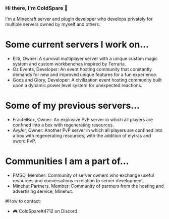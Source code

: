 <!--
**ColdSpare/ColdSpare** is a ✨ _special_ ✨ repository because its `README.md` (this file) appears on your GitHub profile.

Here are some ideas to get you started:

- 🔭 I’m currently working on ...
- 🌱 I’m currently learning ...
- 👯 I’m looking to collaborate on ...
- 🤔 I’m looking for help with ...
- 💬 Ask me about ...
- 📫 How to reach me: ...
- 😄 Pronouns: ...
- ⚡ Fun fact: ...
-->

### Hi there, I'm ColdSpare 👋
I'm a Minecraft server and plugin developer who develops privately for multiple servers owned by myself and others.

# Some current servers I work on...
* Eliti, Owner: A survival multiplayer server with a unique custom magic system and custom workbenches inspired by Terraria.
* Oz Events, Developer: An event hosting community that constantly demands for new and improved unique features for a fun experience.
* Gods and Glory, Developer: A civilization event hosting community built upon a dynamic power level system for unexpected reactions.

# Some of my previous servers...
* FractelBox, Owner: An explosive PvP server in which all players are confined into a box with regenerating resources.
* AvyAir, Owner: Another PvP server in which all players are confined into a box with regenerating resources, with the addition of elytras and sword PvP.

# Communities I am a part of...
* FMSO, Member: Community of server owners who exchange useful resources and conversations in relation to server development.
* Minehut Partners, Member: Community of partners from the hosting and advertising service, Minehut.

#How to contact:
* 🎮 ColdSpare#4712 on Discord
